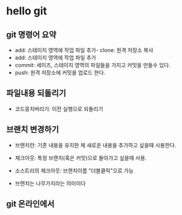 # hello git

## git 명령어 요약

- add: 스테이지 영역에 작업 파일 추가- clone: 원격 저장소 복사
- add: 스테이지 영역에 작업 파일 추가
- commit: 세이즈, 스테이지 영역의 파일들을 가지고 커밋을 만들수 있다.
- push: 원격 저장소에 커밋을 업로드 한다.

## 파일내용 되돌리기
- 코드뭉치버리기: 이전 실행으로 되돌리기
## 브랜치 변경하기

- 브랜치란: 기존 내용을 유지한 체 새로운 내용을 추가하고 싶을때 사용한다.
- 체크아웃: 특정 브랜치(혹은 커밋)으로 돌아가고 싶을때 사용.
- 소스트리의 체크아웃: 브랜치이름 "더블클릭"으로 가능

- 브랜치는 나무가지라는 의미이다

## git 온라인에서 
